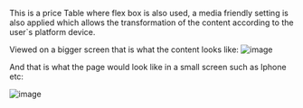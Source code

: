 This is a price Table where flex box is also used, a media friendly setting is also applied which allows the transformation of the content according to the user`s platform device.

Viewed on a bigger screen that is what the content looks like:
![image](https://user-images.githubusercontent.com/48283896/137108745-902532f1-211d-4b4a-90ce-c106ed05e591.png)


And that is what the page would look like in a small screen such as Iphone etc:

![image](https://user-images.githubusercontent.com/48283896/137109089-a6082084-79dd-4a7e-aa7c-bb67582395e0.png)
